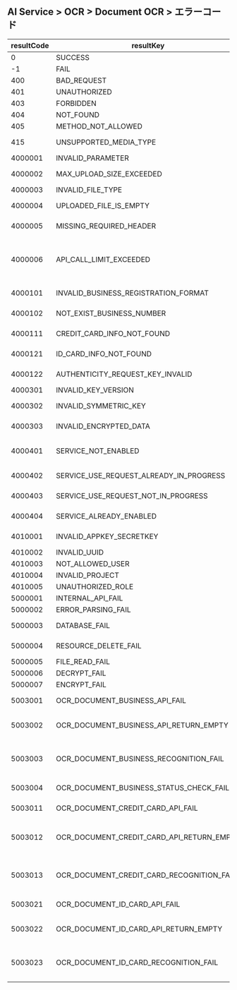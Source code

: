 ## AI Service > OCR > Document OCR > エラーコード

| resultCode | resultKey                                 | resultMessage                                                                              |
|------------|-------------------------------------------|--------------------------------------------------------------------------------------------|
| 0          | SUCCESS                                   | SUCCESS                                                                                    |
| -1         | FAIL                                      | Unknown error.                                                                             |
| 400        | BAD_REQUEST                               | Bad Request                                                                                |
| 401        | UNAUTHORIZED                              | Unauthorized                                                                               |
| 403        | FORBIDDEN                                 | Forbidden                                                                                  |
| 404        | NOT_FOUND                                 | Not Found                                                                                  |
| 405        | METHOD_NOT_ALLOWED                        | Method Not Allowed                                                                         |
| 415        | UNSUPPORTED_MEDIA_TYPE                    | Unsupported Media Type                                                                     |
| 4000001    | INVALID_PARAMETER                         | Invalid parameter.                                                                         |
| 4000002    | MAX_UPLOAD_SIZE_EXCEEDED                  | Max upload file size exceeded.                                                             |
| 4000003    | INVALID_FILE_TYPE                         | Invalid file type.                                                                         |
| 4000004    | UPLOADED_FILE_IS_EMPTY                    | Uploaded file is empty.                                                                    |
| 4000005    | MISSING_REQUIRED_HEADER                   | Required headers is missing.                                                               |
| 4000006    | API_CALL_LIMIT_EXCEEDED                   | Api call limit exceeded, If you need to adjust the limit, please contact customer service. |
| 4000101    | INVALID_BUSINESS_REGISTRATION_FORMAT      | Invalid business registration format.                                                      |
| 4000102    | NOT_EXIST_BUSINESS_NUMBER                 | Business number that does not exist.                                                       |
| 4000111    | CREDIT_CARD_INFO_NOT_FOUND                | Credit card info not found.                                                                |
| 4000121    | ID_CARD_INFO_NOT_FOUND                    | Id card info not found.                                                                    |
| 4000122    | AUTHENTICITY_REQUEST_KEY_INVALID          | Request Key is invalid or expired.                                                         |
| 4000301    | INVALID_KEY_VERSION                       | Invalid key version.                                                                       |
| 4000302    | INVALID_SYMMETRIC_KEY                       | Invalid symmetric key. |
| 4000303    | INVALID_ENCRYPTED_DATA                       | Invalid encrypted data. |
| 4000401    | SERVICE_NOT_ENABLED                       | Service not enabled. Please submit service use request.                                    |
| 4000402    | SERVICE_USE_REQUEST_ALREADY_IN_PROGRESS   | Service use request already in progress.                                                   |
| 4000403    | SERVICE_USE_REQUEST_NOT_IN_PROGRESS       | Service use request not in progress.                                                       |
| 4000404    | SERVICE_ALREADY_ENABLED                   | Service already enabled.                                                                   |
| 4010001    | INVALID_APPKEY_SECRETKEY                  | Invalid appKey or secretKey.                                                               |
| 4010002    | INVALID_UUID                              | Invalid uuid.                                                                              |
| 4010003    | NOT_ALLOWED_USER                          | Not allowed user.                                                                          |
| 4010004    | INVALID_PROJECT                           | Invalid project.                                                                           |
| 4010005    | UNAUTHORIZED_ROLE                         | Unauthorized role.                                                                         |
| 5000001    | INTERNAL_API_FAIL                         | Internal Api fail.                                                                         |
| 5000002    | ERROR_PARSING_FAIL                        | Error parsing fail.                                                                        |
| 5000003    | DATABASE_FAIL                             | Database server error.                                                                     |
| 5000004    | RESOURCE_DELETE_FAIL                      | All or some resource delete fail.                                                          |
| 5000005    | FILE_READ_FAIL                            | File read fail.                                                                            |
| 5000006    | DECRYPT_FAIL                              | Decrypt fail.                                                                              |
| 5000007    | ENCRYPT_FAIL                              | Encrypt fail.                                                                              |
| 5003001    | OCR_DOCUMENT_BUSINESS_API_FAIL            | Document(business) OCR Api fail.                                                           |
| 5003002    | OCR_DOCUMENT_BUSINESS_API_RETURN_EMPTY    | Document(business) OCR Api returned empty body.                                            |
| 5003003    | OCR_DOCUMENT_BUSINESS_RECOGNITION_FAIL    | Document(business) OCR failed to recognize the document.                                   |
| 5003004    | OCR_DOCUMENT_BUSINESS_STATUS_CHECK_FAIL   | Document(business) Status Api fail.                                                        |
| 5003011    | OCR_DOCUMENT_CREDIT_CARD_API_FAIL         | Document(credit card) OCR Api fail.                                                        |
| 5003012    | OCR_DOCUMENT_CREDIT_CARD_API_RETURN_EMPTY | Document(credit card) OCR Api returned empty body.                                         |
| 5003013    | OCR_DOCUMENT_CREDIT_CARD_RECOGNITION_FAIL | Document(credit card) OCR failed to recognize the document.                                |
| 5003021    | OCR_DOCUMENT_ID_CARD_API_FAIL             | Document(id card) OCR Api fail.                                                            |
| 5003022    | OCR_DOCUMENT_ID_CARD_API_RETURN_EMPTY     | Document(id card) OCR Api returned empty body.                                             |
| 5003023    | OCR_DOCUMENT_ID_CARD_RECOGNITION_FAIL     | Document(id card) OCR failed to recognize the document.                                    |